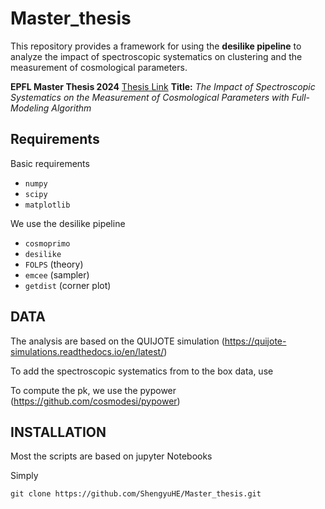 # Master_thesis

This repository provides a framework for using the **desilike pipeline** to analyze the impact of spectroscopic systematics on clustering and the measurement of cosmological parameters.

**EPFL Master Thesis 2024**  [Thesis Link](https://www.overleaf.com/read/tctqrhxnwnmm#fcc023)
**Title:** *The Impact of Spectroscopic Systematics on the Measurement of Cosmological Parameters with Full-Modeling Algorithm* 

## Requirements
Basic requirements
  - `numpy`
  - `scipy`
  - `matplotlib`

We use the desilike pipeline
  - `cosmoprimo`
  - `desilike`
  - `FOLPS` (theory)
  - `emcee` (sampler)
  - `getdist` (corner plot)

## DATA
The analysis are based on the QUIJOTE simulation (https://quijote-simulations.readthedocs.io/en/latest/)

To add the spectroscopic systematics from to the box data, use 

To compute the pk, we use the pypower (https://github.com/cosmodesi/pypower)

## INSTALLATION
Most the scripts are based on jupyter Notebooks

Simply
```
git clone https://github.com/ShengyuHE/Master_thesis.git
```










